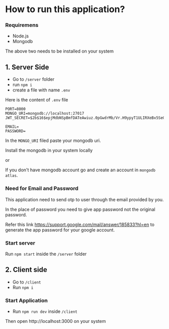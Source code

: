 # How to run this application?

### Requiremens

- Node.js
- Mongodb

The above two needs to be installed on your system

## 1. Server Side

- Go to `/server` folder
- run `npm i`
- create a file with name `.env`

Here is the content of `.env` file

```
PORT=8000
MONGO_URI=mongodb://localhost:27017
JWT_SECRET=$2b$16$epjMdbNSpBmfDATeAwiuz.0pGwdrMb/Vr.H9ypyT1ULIRXeBx5SeG

EMAIL=
PASSWORD=

```

In the `MONGO_URI` filed paste your mongodb uri.

Install the mongodb in your system locally

or

If you don't have mongodb account go and create an account in `mongodb atlas`.

### Need for Email and Password

This application need to send otp to user through the email provided by you.

In the place of password you need to give app password not the original password.

Refer this link https://support.google.com/mail/answer/185833?hl=en to generate the app password for your google account.

### Start server

Run `npm start` inside the `/server` folder

## 2. Client side

- Go to `/client`
- Run `npm i`

### Start Application

- Run `npm run dev` inside `/client`

Then open http://localhost:3000 on your system
